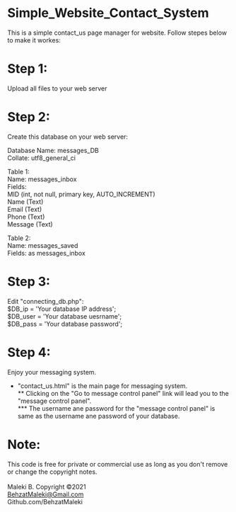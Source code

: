 # Simple_Website_Contact_System
This is a simple contact_us page manager for website. Follow stepes below to make it workes:

# Step 1:
Upload all files to your web server


# Step 2:
Create this database on your web server:

Database Name: messages_DB  
Collate: utf8_general_ci  
  
Table 1:  
  Name: messages_inbox  
  Fields:  
    MID (int, not null, primary key, AUTO_INCREMENT)  
    Name (Text)  
    Email (Text)  
    Phone (Text)  
    Message (Text)  
  
Table 2:  
  Name: messages_saved  
  Fields:	as messages_inbox  
  
# Step 3:
Edit "connecting_db.php":  
  $DB_ip = 'Your database IP address';  
  $DB_user = 'Your database uesrname';  
  $DB_pass = 'Your database password';  

# Step 4:
Enjoy your messaging system.  
  
* "contact_us.html" is the main page for messaging system.  
** Clicking on the "Go to message control panel" link will lead you to the "message control panel".  
*** The username ane password for the "message control panel"  is same as the username ane password of your database.  
  
# Note:
This code is free for private or commercial use as long as you don't remove or change the copyright notes.<br><br>
Maleki B. Copyright ©2021<br>
BehzatMaleki@Gmail.com<br>
Github.com/BehzatMaleki
